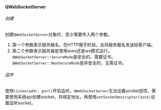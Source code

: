 #### QWebSocketServer

###### 创建

创建`QWebSocketServer`对象时，至少需要传入两个参数。

1. 第一个参数表示服务器名，在HTTP握手阶段，会将服务器名发送给客户端。
2. 第二个参数表示服务器是使用wws还是ws模式运行。`QWebSocketServer::SecureMode`是安全的，需要证书。`QWebSocketServer::NonSecureMode`是非安全的，无需证书。

###### 监听

使用`listen(addr, port)`开启监听。`QWebSocketServer`无法设置socket选项，需要使用系统api创建socket，并绑定地址，再使用`setSocketDescriptor(sock)`设置监听socket。

